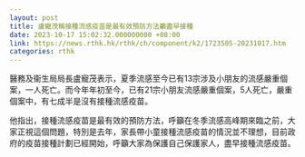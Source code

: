 ```yaml
---
layout: post
title: 盧寵茂稱接種流感疫苗是最有效預防方法籲盡早接種
date: 2023-10-17 15:02:32.000000000 +08:00
link: https://news.rthk.hk/rthk/ch/component/k2/1723505-20231017.htm
categories: rthk
---
```


醫務及衞生局局長盧寵茂表示，夏季流感至今已有13宗涉及小朋友的流感嚴重個案，一人死亡。而今年年初至今，已有21宗小朋友流感嚴重個案，5人死亡，嚴重個案中，有七成半是沒有接種流感疫苗。

他指出，接種流感疫苗是最有效的預防方法，呼籲在冬季流感高峰期來臨之前，大家正視這個問題，特別是去年，家長帶小童接種流感疫苗的情況並不理想，目前政府的疫苗接種計劃已經開始，呼籲大家為保護自己保護家人，盡早接種流感疫苗。

